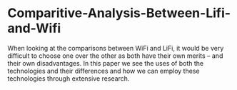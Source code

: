 # Comparitive-Analysis-Between-Lifi-and-Wifi
When looking at the comparisons between WiFi and LiFi, it would be very difficult to choose one over the other as both have their own merits – and their own disadvantages. In this paper we see the uses of both the technologies and their differences and how we can employ these technologies through extensive research.
